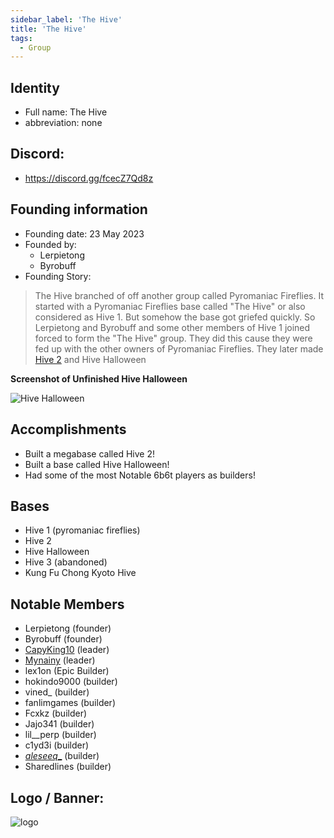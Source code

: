 ```yaml
---
sidebar_label: 'The Hive'
title: 'The Hive'
tags:
  - Group
---
```


## Identity
* Full name: The Hive
* abbreviation: none

## Discord:
* https://discord.gg/fcecZ7Qd8z

## Founding information
* Founding date: 23 May 2023
* Founded by: 
  * Lerpietong
  * Byrobuff
* Founding Story:
> The Hive branched of off another group called Pyromaniac Fireflies. It started with a Pyromaniac Fireflies base called "The Hive" or also considered as Hive 1. But somehow the base got griefed quickly. So Lerpietong and Byrobuff and some other members of Hive 1 joined forced to form the "The Hive" group. They did this cause they were fed up with the other owners of Pyromaniac Fireflies. They later made [Hive 2](https://www.youtube.com/watch?v=sFIcEpTGAiU) and Hive Halloween


**Screenshot of Unfinished Hive Halloween**

![Hive Halloween](../../static/img/groups/The%20Hive/halloween2.png)

## Accomplishments
- Built a megabase called Hive 2!
- Built a base called Hive Halloween!
- Had some of the most Notable 6b6t players as builders!

## Bases
- Hive 1 (pyromaniac fireflies)
- Hive 2
- Hive Halloween
- Hive 3 (abandoned)
- Kung Fu Chong Kyoto Hive

## Notable Members
- Lerpietong (founder)
- Byrobuff (founder)
- [CapyKing10](../Players/Less%20Relevant%20Players/capy.md) (leader)
- [Mynainy](../Players/Less%20Relevant%20Players/North.md) (leader)
- lex1on (Epic Builder)
- hokindo9000 (builder)
- vined_ (builder)
- fanlimgames (builder)
- Fcxkz (builder)
- Jajo341 (builder)
- lil__perp (builder)
- c1yd3i (builder)
- [_aleseeq__](../Players/Less%20Relevant%20Players/North.md) (builder)
- Sharedlines (builder)

## Logo / Banner:
![logo](../../static/img/groups/The%20Hive/logo.png)
